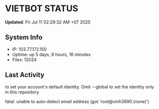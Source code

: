 # VIETBOT STATUS
**Updated**: Fri Jul 11 02:29:32 AM +07 2025

## System Info
- IP: 103.77.172.150
- Uptime: up 5 days, 6 hours, 16 minutes
- Files: 12024

## Last Activity

to set your account's default identity.
Omit --global to set the identity only in this repository.

fatal: unable to auto-detect email address (got 'root@vinh3690.(none)')
